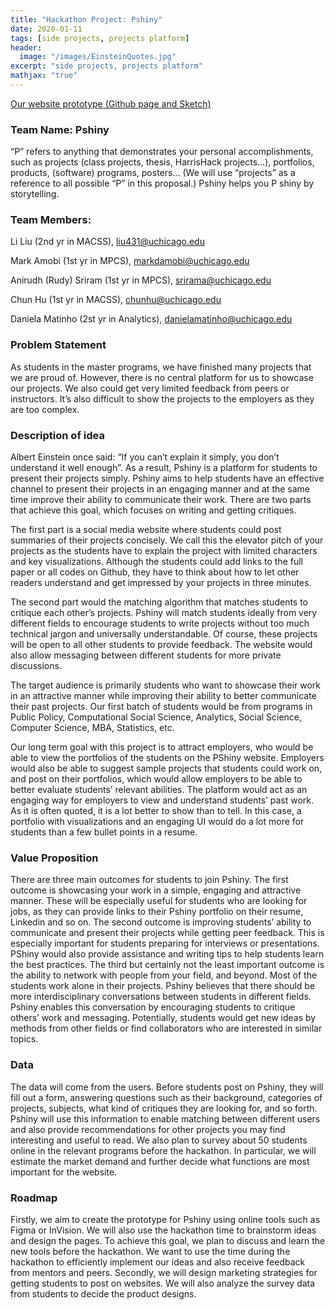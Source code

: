 ```yaml
---
title: "Hackathon Project: Pshiny"
date: 2020-01-11
tags: [side projects, projects platform]
header:
  image: "/images/EinsteinQuotes.jpg"
excerpt: "side projects, projects platform"
mathjax: "true"
---
```


[Our website prototype (Github page and Sketch)](https://pshiny.github.io/)

### Team Name: Pshiny

“P” refers to anything that demonstrates your personal accomplishments, such as projects (class projects,
thesis, HarrisHack projects...), portfolios, products, (software) programs, posters...
(We will use “projects” as a reference to all possible “P” in this proposal.)
Pshiny helps you P shiny by storytelling.

### Team Members:

Li Liu (2nd yr in MACSS), liu431@uchicago.edu

Mark Amobi (1st yr in MPCS), markdamobi@uchicago.edu

Anirudh (Rudy) Sriram (1st yr in MPCS), srirama@uchicago.edu

Chun Hu (1st yr in MACSS), chunhu@uchicago.edu

Daniela Matinho (2st yr in Analytics), danielamatinho@uchicago.edu

### Problem Statement
As students in the master programs, we have finished many projects that we are proud of. However, there
is no central platform for us to showcase our projects. We also could get very limited feedback from peers
or instructors. It’s also difficult to show the projects to the employers as they are too complex.

### Description of idea

Albert Einstein once said: “If you can’t explain it simply, you don’t understand it well enough”. As a
result, Pshiny is a platform for students to present their projects simply. Pshiny aims to help students have
an effective channel to present their projects in an engaging manner and at the same time improve their
ability to communicate their work. There are two parts that achieve this goal, which focuses on writing
and getting critiques.

The first part is a social media website where students could post summaries of their projects concisely.
We call this the elevator pitch of your projects as the students have to explain the project with limited
characters and key visualizations. Although the students could add links to the full paper or all codes on
Github, they have to think about how to let other readers understand and get impressed by your projects in
three minutes.

The second part would the matching algorithm that matches students to critique each other’s projects.
Pshiny will match students ideally from very different fields to encourage students to write projects
without too much technical jargon and universally understandable. Of course, these projects will be open
to all other students to provide feedback. The website would also allow messaging between different
students for more private discussions.

The target audience is primarily students who want to showcase their work in an attractive manner while
improving their ability to better communicate their past projects. Our first batch of students would be
from programs in Public Policy, Computational Social Science, Analytics, Social Science, Computer
Science, MBA, Statistics, etc.

Our long term goal with this project is to attract employers, who would be able to view the portfolios of
the students on the PShiny website. Employers would also be able to suggest sample projects that students
could work on, and post on their portfolios, which would allow employers to be able to better evaluate
students’ relevant abilities. The platform would act as an engaging way for employers to view and
understand students’ past work. As it is often quoted, it is a lot better to show than to tell. In this case, a
portfolio with visualizations and an engaging UI would do a lot more for students than a few bullet points
in a resume.

### Value Proposition

There are three main outcomes for students to join Pshiny.
The first outcome is showcasing your work in a simple, engaging and attractive manner. These will be
especially useful for students who are looking for jobs, as they can provide links to their Pshiny portfolio
on their resume, Linkedin and so on.
The second outcome is improving students’ ability to communicate and present their projects while
getting peer feedback. This is especially important for students preparing for interviews or presentations.
PShiny would also provide assistance and writing tips to help students learn the best practices.
The third but certainly not the least important outcome is the ability to network with people from your
field, and beyond. Most of the students work alone in their projects. Pshiny believes that there should be
more interdisciplinary conversations between students in different fields. Pshiny enables this conversation
by encouraging students to critique others’ work and messaging. Potentially, students would get new
ideas by methods from other fields or find collaborators who are interested in similar topics.

### Data

The data will come from the users. Before students post on Pshiny, they will fill out a form, answering
questions such as their background, categories of projects, subjects, what kind of critiques they are
looking for, and so forth. Pshiny will use this information to enable matching between different users and
also provide recommendations for other projects you may find interesting and useful to read.
We also plan to survey about 50 students online in the relevant programs before the hackathon. In
particular, we will estimate the market demand and further decide what functions are most important for
the website.

### Roadmap
Firstly, we aim to create the prototype for Pshiny using online tools such as Figma or InVision. We will
also use the hackathon time to brainstorm ideas and design the pages. To achieve this goal, we plan to
discuss and learn the new tools before the hackathon. We want to use the time during the hackathon to
efficiently implement our ideas and also receive feedback from mentors and peers.
Secondly, we will design marketing strategies for getting students to post on websites. We will also
analyze the survey data from students to decide the product designs.

